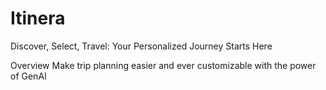# Itinera
Discover, Select, Travel: Your Personalized Journey Starts Here

Overview
Make trip planning easier and ever customizable with the power of GenAI
